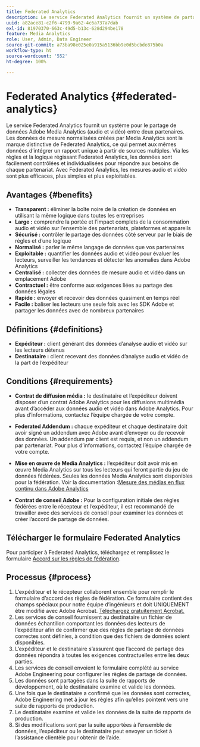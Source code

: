 ```yaml
---
title: Federated Analytics
description: Le service Federated Analytics fournit un système de partage des données Adobe Analytics for Streaming Media entre deux partenaires.
uuid: a82ace81-c2f6-4799-9a62-4c6a737a7dab
exl-id: 81970370-663c-49d5-b13c-628d294be178
feature: Media Analytics
role: User, Admin, Data Engineer
source-git-commit: a73ba98e025e0a915a5136bb9e0d5bcbde875b0a
workflow-type: ht
source-wordcount: '552'
ht-degree: 100%

---
```


# Federated Analytics {#federated-analytics}

Le service Federated Analytics fournit un système pour le partage de données Adobe Media Analytics (audio et vidéo) entre deux partenaires. Les données de mesure normalisées créées par Media Analytics sont la marque distinctive de Federated Analytics, ce qui permet aux mêmes données d’intégrer un rapport unique à partir de sources multiples.
Via les règles et la logique régissant Federated Analytics, les données sont facilement contrôlées et individualisées pour répondre aux besoins de chaque partenariat.
Avec Federated Analytics, les mesures audio et vidéo sont plus efficaces, plus simples et plus exploitables.

## Avantages {#benefits}

* **Transparent :** éliminer la boîte noire de la création de données en utilisant la même logique dans toutes les entreprises
* **Large :** comprendre la portée et l’impact complets de la consommation audio et vidéo sur l’ensemble des partenariats, plateformes et appareils
* **Sécurisé :** contrôler le partage des données côté serveur par le biais de règles et d’une logique
* **Normalisé :** parler le même langage de données que vos partenaires
* **Exploitable :** quantifier les données audio et vidéo pour évaluer les lecteurs, surveiller les tendances et détecter les anomalies dans Adobe Analytics
* **Centralisé :** collecter des données de mesure audio et vidéo dans un emplacement Adobe
* **Contractuel :** être conforme aux exigences liées au partage des données légales
* **Rapide :** envoyer et recevoir des données quasiment en temps réel
* **Facile :** baliser les lecteurs une seule fois avec les SDK Adobe et partager les données avec de nombreux partenaires

## Définitions {#definitions}

* **Expéditeur :** client générant des données d’analyse audio et vidéo sur les lecteurs détenus
* **Destinataire :** client recevant des données d’analyse audio et vidéo de la part de l’expéditeur

## Conditions {#requirements}

* **Contrat de diffusion média :** le destinataire et l’expéditeur doivent disposer d’un contrat Adobe Analytics pour les diffusions multimédia avant d’accéder aux données audio et vidéo dans Adobe Analytics. Pour plus d’informations, contactez l’équipe chargée de votre compte.
* **Federated Addendum :** chaque expéditeur et chaque destinataire doit avoir signé un addendum avec Adobe avant d’envoyer ou de recevoir des données. Un addendum par client est requis, et non un addendum par partenariat. Pour plus d’informations, contactez l’équipe chargée de votre compte.

* **Mise en œuvre de Media Analytics :** l’expéditeur doit avoir mis en œuvre Media Analytics sur tous les lecteurs qui feront partie du jeu de données fédérées. Seules les données Media Analytics sont disponibles pour la fédération. Voir la documentation :[Mesure des médias en flux continu dans Adobe Analytics](/help/media-overview.md)

* **Contrat de conseil Adobe :** Pour la configuration initiale des règles fédérées entre le récepteur et l’expéditeur, il est recommandé de travailler avec des services de conseil pour examiner les données et créer l’accord de partage de données.

## Télécharger le formulaire Federated Analytics

Pour participer à Federated Analytics, téléchargez et remplissez le formulaire [Accord sur les règles de fédération](assets/federated_analytics_form.pdf).

## Processus {#process}

1. L’expéditeur et le récepteur collaborent ensemble pour remplir le formulaire d’accord des règles de fédération. Ce formulaire contient des champs spéciaux pour notre équipe d’ingénieurs et doit UNIQUEMENT être modifié avec Adobe Acrobat. [Téléchargez gratuitement Acrobat.](https://get.adobe.com/fr/reader/)
1. Les services de conseil fournissent au destinataire un fichier de données échantillon comportant les données des lecteurs de l’expéditeur afin de confirmer que des règles de partage de données correctes sont définies, à condition que des fichiers de données soient disponibles.
1. L’expéditeur et le destinataire s’assurent que l’accord de partage des données répondra à toutes les exigences contractuelles entre les deux parties.
1. Les services de conseil envoient le formulaire complété au service Adobe Engineering pour configurer les règles de partage de données.
1. Les données sont partagées dans la suite de rapports de développement, où le destinataire examine et valide les données.
1. Une fois que le destinataire a confirmé que les données sont correctes, Adobe Engineering met à jour les règles afin qu’elles pointent vers une suite de rapports de production.
1. Le destinataire examine et valide les données de la suite de rapports de production.
1. Si des modifications sont par la suite apportées à l’ensemble de données, l’expéditeur ou le destinataire peut envoyer un ticket à l’assistance clientèle pour obtenir de l’aide.
